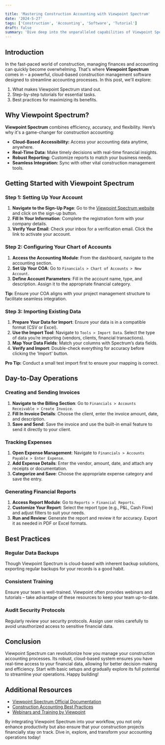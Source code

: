```yaml
---

title: 'Mastering Construction Accounting with Viewpoint Spectrum'
date: '2024-5-27'
tags: ['Construction', 'Accounting', 'Software', 'Tutorial']
draft: false
summary: 'Dive deep into the unparalleled capabilities of Viewpoint Spectrum as we explore its features, best practices, and step-by-step tutorials tailored for construction accounting.'
---
```


## Introduction

In the fast-paced world of construction, managing finances and accounting can quickly become overwhelming. That's where **Viewpoint Spectrum** comes in – a powerful, cloud-based construction management software designed to streamline accounting processes. In this post, we'll explore:

1. What makes Viewpoint Spectrum stand out.
2. Step-by-step tutorials for essential tasks.
3. Best practices for maximizing its benefits.

## Why Viewpoint Spectrum?

**Viewpoint Spectrum** combines efficiency, accuracy, and flexibility. Here’s why it's a game-changer for construction accounting:

- **Cloud-Based Accessibility:** Access your accounting data anytime, anywhere.
- **Real-Time Data:** Make timely decisions with real-time financial insights.
- **Robust Reporting:** Customize reports to match your business needs.
- **Seamless Integration:** Sync with other vital construction management tools.

## Getting Started with Viewpoint Spectrum

### Step 1: Setting Up Your Account

1. **Navigate to the Sign-Up Page**: Go to the [Viewpoint Spectrum website](https://viewpoint.com) and click on the sign-up button.
2. **Fill In Your Information**: Complete the registration form with your company details.
3. **Verify Your Email**: Check your inbox for a verification email. Click the link to activate your account.

### Step 2: Configuring Your Chart of Accounts

1. **Access the Accounting Module**: From the dashboard, navigate to the accounting section.
2. **Set Up Your COA**: Go to `Financials > Chart of Accounts > New Account`.
3. **Define Account Parameters**: Fill in the account name, type, and description. Assign it to the appropriate financial category.

**Tip:** Ensure your COA aligns with your project management structure to facilitate seamless integration.

### Step 3: Importing Existing Data

1. **Prepare Your Data for Import**: Ensure your data is in a compatible format (CSV or Excel).
2. **Use the Import Tool**: Navigate to `Tools > Import Data`. Select the type of data you’re importing (vendors, clients, financial transactions).
3. **Map Your Data Fields**: Match your columns with Spectrum’s data fields.
4. **Verify and Import**: Double-check everything for accuracy before clicking the 'Import' button.

**Pro Tip:** Conduct a small test import first to ensure your mapping is correct.

## Day-to-Day Operations

### Creating and Sending Invoices

1. **Navigate to the Billing Section**: Go to `Financials > Accounts Receivable > Create Invoice`.
2. **Fill In Invoice Details**: Choose the client, enter the invoice amount, date, and description.
3. **Save and Send**: Save the invoice and use the built-in email feature to send it directly to your client.

### Tracking Expenses

1. **Open Expense Management**: Navigate to `Financials > Accounts Payable > Enter Expense`.
2. **Add Expense Details**: Enter the vendor, amount, date, and attach any receipts or documentation.
3. **Categorize and Save**: Choose the appropriate expense category and save the entry.

### Generating Financial Reports

1. **Access Report Module**: Go to `Reports > Financial Reports`.
2. **Customize Your Report**: Select the report type (e.g., P&L, Cash Flow) and adjust filters to suit your needs.
3. **Run and Review**: Generate the report and review it for accuracy. Export it as needed in PDF or Excel formats.

## Best Practices

### Regular Data Backups

Though Viewpoint Spectrum is cloud-based with inherent backup solutions, exporting regular backups for your records is a good habit.

### Consistent Training

Ensure your team is well-trained. Viewpoint often provides webinars and tutorials – take advantage of these resources to keep your team up-to-date.

### Audit Security Protocols

Regularly review your security protocols. Assign user roles carefully to avoid unauthorized access to sensitive financial data.

## Conclusion

Viewpoint Spectrum can revolutionize how you manage your construction accounting processes. Its robust, cloud-based system ensures you have real-time access to your financial data, allowing for better decision-making and efficiency. Start with basic setups and gradually explore its full potential to streamline your operations. Happy building!

## Additional Resources

- [Viewpoint Spectrum Official Documentation](https://viewpoint.com/documentation)
- [Construction Accounting Best Practices](https://constructionaccounting.com/best-practices)
- [Webinars and Training by Viewpoint](https://viewpoint.com/webinars)

By integrating Viewpoint Spectrum into your workflow, you not only enhance productivity but also ensure that your construction projects financially stay on track. Dive in, explore, and transform your accounting operations today!